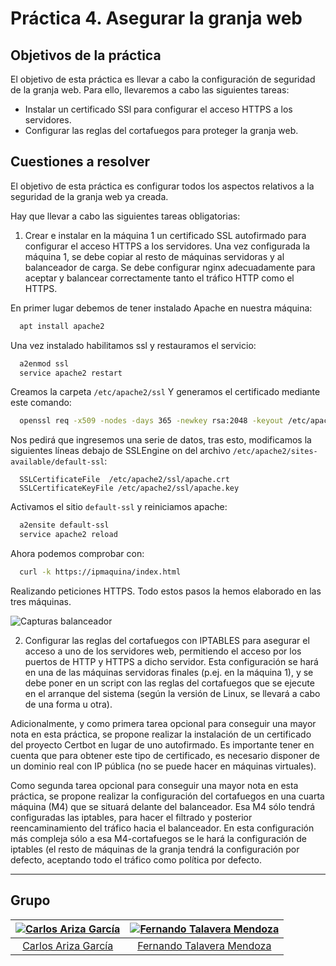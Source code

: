 # Práctica 4. Asegurar la granja web

## Objetivos de la práctica

El objetivo de esta práctica es llevar a cabo la configuración de seguridad de la granja web. Para ello, llevaremos a cabo las siguientes tareas:

- Instalar un certificado SSl para configurar el acceso HTTPS a los servidores.
- Configurar las reglas del cortafuegos para proteger la granja web.

## Cuestiones a resolver

El objetivo de esta práctica es configurar todos los aspectos relativos a la seguridad de la granja web ya creada.

Hay que llevar a cabo las siguientes tareas obligatorias:

1. Crear e instalar en la máquina 1 un certificado SSL autofirmado para configurar el acceso HTTPS a los servidores. Una vez configurada la máquina 1, se debe copiar al resto de máquinas servidoras y al balanceador de carga. Se debe configurar nginx adecuadamente para aceptar y balancear correctamente tanto el tráfico HTTP como el HTTPS.

En primer lugar debemos de tener instalado Apache en nuestra máquina:

```bash
  apt install apache2
```

Una vez instalado habilitamos ssl y restauramos el servicio:

```bash
  a2enmod ssl
  service apache2 restart
```

Creamos la carpeta `/etc/apache2/ssl`
Y generamos el certificado mediante este comando:

```bash
  openssl req -x509 -nodes -days 365 -newkey rsa:2048 -keyout /etc/apache2/ssl/apache.key -out /etc/apache2/ssl/apache.crt
```

Nos pedirá que ingresemos una serie de datos, tras esto, modificamos la siguientes líneas debajo de SSLEngine on del archivo `/etc/apache2/sites-available/default-ssl`:

```script
  SSLCertificateFile  /etc/apache2/ssl/apache.crt
  SSLCertificateKeyFile /etc/apache2/ssl/apache.key
```

Activamos el sitio `default-ssl` y reiniciamos apache:

```bash
  a2ensite default-ssl
  service apache2 reload
```

Ahora podemos comprobar con:

```bash
  curl -k https://ipmaquina/index.html
```

Realizando peticiones HTTPS. Todo estos pasos la hemos elaborado en las tres máquinas.

![Capturas balanceador]()

2. Configurar las reglas del cortafuegos con IPTABLES para asegurar el acceso a uno de los servidores web, permitiendo el acceso por los puertos de HTTP y HTTPS a dicho servidor. Esta configuración se hará en una de las máquinas servidoras finales (p.ej. en la máquina 1), y se debe poner en un script con las reglas del cortafuegos que se ejecute en el arranque del sistema (según la versión de Linux, se llevará a cabo de una forma u otra).

Adicionalmente, y como primera tarea opcional para conseguir una mayor nota en esta práctica, se propone realizar la instalación de un certificado del proyecto Certbot en lugar de uno autofirmado. Es importante tener en cuenta que para obtener este tipo de certificado, es necesario disponer de un dominio real con IP pública (no se puede hacer en máquinas virtuales).

Como segunda tarea opcional para conseguir una  mayor nota en esta práctica, se propone realizar la configuración del cortafuegos en una cuarta máquina (M4) que se situará delante del balanceador. Esa M4 sólo tendrá configuradas las iptables, para hacer el filtrado y posterior reencaminamiento del tráfico hacia el balanceador. En esta configuración más compleja sólo a esa M4-cortafuegos se le hará la configuración de iptables (el resto de máquinas de la granja tendrá la configuración por defecto, aceptando todo el tráfico como política por defecto.

- - -

## Grupo

  | [![Carlos Ariza García](https://github.com/AGCarlos.png?size=100)](https://github.com/AGCarlos) | [![Fernando Talavera Mendoza](https://github.com/Thejokeri.png?size=100)](https://github.com/Thejokeri) |
| :---: | :---: |
| [Carlos Ariza García](https://github.com/AGCarlos) | [Fernando Talavera Mendoza](https://github.com/Thejokeri) |